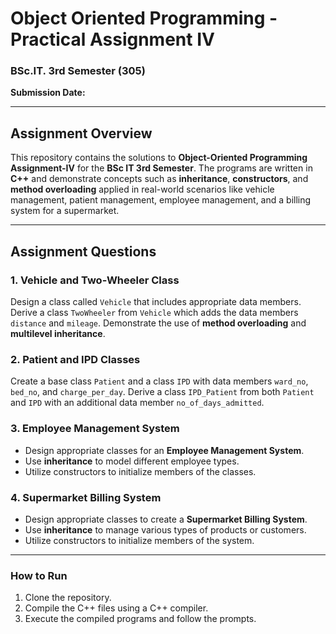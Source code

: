 # Object Oriented Programming - Practical Assignment IV

### BSc.IT. 3rd Semester (305)

**Submission Date:**

---

## Assignment Overview

This repository contains the solutions to **Object-Oriented Programming Assignment-IV** for the **BSc IT 3rd Semester**. The programs are written in **C++** and demonstrate concepts such as **inheritance**, **constructors**, and **method overloading** applied in real-world scenarios like vehicle management, patient management, employee management, and a billing system for a supermarket.

---

## Assignment Questions

### 1. Vehicle and Two-Wheeler Class
Design a class called `Vehicle` that includes appropriate data members. Derive a class `TwoWheeler` from `Vehicle` which adds the data members `distance` and `mileage`. Demonstrate the use of **method overloading** and **multilevel inheritance**.

### 2. Patient and IPD Classes
Create a base class `Patient` and a class `IPD` with data members `ward_no`, `bed_no`, and `charge_per_day`. Derive a class `IPD_Patient` from both `Patient` and `IPD` with an additional data member `no_of_days_admitted`.

### 3. Employee Management System
- Design appropriate classes for an **Employee Management System**.
- Use **inheritance** to model different employee types.
- Utilize constructors to initialize members of the classes.

### 4. Supermarket Billing System
- Design appropriate classes to create a **Supermarket Billing System**.
- Use **inheritance** to manage various types of products or customers.
- Utilize constructors to initialize members of the system.

---

### How to Run
1. Clone the repository.
2. Compile the C++ files using a C++ compiler.
3. Execute the compiled programs and follow the prompts.
